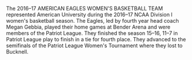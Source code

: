 The 2016–17 AMERICAN EAGLES WOMEN'S BASKETBALL TEAM represented American University during the 2016–17 NCAA Division I women's basketball season. The Eagles, led by fourth year head coach Megan Gebbia, played their home games at Bender Arena and were members of the Patriot League. They finished the season 15–16, 11–7 in Patriot League play to finish in a tie for fourth place. They advanced to the semifinals of the Patriot League Women's Tournament where they lost to Bucknell.
